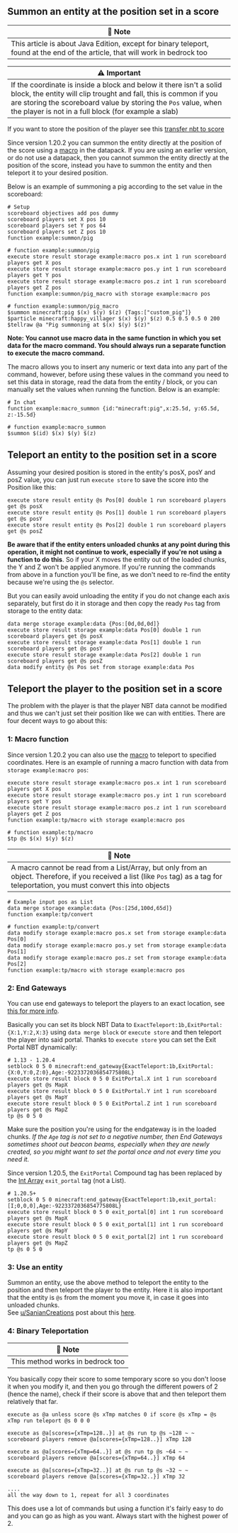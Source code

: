 ## Summon an entity at the position set in a score

| 📝 Note |
|---------|
|This article is about Java Edition, except for binary teleport, found at the end of the article, that will work in bedrock too|

| ⚠️ Important |
|--------------|
|If the coordinate is inside a block and below it there isn't a solid block, the entity will clip trought and fall, this is common if you are storing the scoreboard value by storing the `Pos` value, when the player is not in a full block (for example a slab)|

If you want to store the position of the player see this [transfer nbt to score](wiki/questions/nbttransfer)

Since version 1.20.2 you can summon the entity directly at the position of the score using a [macro](https://minecraft.wiki/w/Function_(Java_Edition)#Macros) in the datapack. If you are using an earlier version, or do not use a datapack, then you cannot summon the entity directly at the position of the score, instead you have to summon the entity and then teleport it to your desired position.

Below is an example of summoning a pig according to the set value in the scoreboard:

    # Setup
    scoreboard objectives add pos dummy
    scoreboard players set X pos 10
    scoreboard players set Y pos 64
    scoreboard players set Z pos 10
    function example:summon/pig
    
    # function example:summon/pig
    execute store result storage example:macro pos.x int 1 run scoreboard players get X pos
    execute store result storage example:macro pos.y int 1 run scoreboard players get Y pos
    execute store result storage example:macro pos.z int 1 run scoreboard players get Z pos
    function example:summon/pig_macro with storage example:macro pos
    
    # function example:summon/pig_macro
    $summon minecraft:pig $(x) $(y) $(z) {Tags:["custom_pig"]}
    $particle minecraft:happy_villager $(x) $(y) $(z) 0.5 0.5 0.5 0 200
    $tellraw @a "Pig summoning at $(x) $(y) $(z)"

**Note: You cannot use macro data in the same function in which you set data for the macro command. You should always run a separate function to execute the macro command.**

The macro allows you to insert any numeric or text data into any part of the command, however, before using these values in the command you need to set this data in storage, read the data from the entity / block, or you can manually set the values when running the function. Below is an example:

    # In chat
    function example:macro_summon {id:"minecraft:pig",x:25.5d, y:65.5d, z:-15.5d}

    # function example:macro_summon
    $summon $(id) $(x) $(y) $(z)

## Teleport an entity to the position set in a score

Assuming your desired position is stored in the entity's posX, posY and posZ value, you can just run `execute store` to save the score into the Position like this:

    execute store result entity @s Pos[0] double 1 run scoreboard players get @s posX
    execute store result entity @s Pos[1] double 1 run scoreboard players get @s posY
    execute store result entity @s Pos[2] double 1 run scoreboard players get @s posZ

**Be aware that if the entity enters unloaded chunks at any point during this operation, it might not continue to work, especially if you're not using a function to do this**. So if your X moves the entity out of the loaded chunks, the Y and Z won't be applied anymore. If you're running the commands from above in a function you'll be fine, as we don't need to re-find the entity because we're using the `@s` selector.

But you can easily avoid unloading the entity if you do not change each axis separately, but first do it in storage and then copy the ready `Pos` tag from storage to the entity data:

    data merge storage example:data {Pos:[0d,0d,0d]}
    execute store result storage example:data Pos[0] double 1 run scoreboard players get @s posX
    execute store result storage example:data Pos[1] double 1 run scoreboard players get @s posY
    execute store result storage example:data Pos[2] double 1 run scoreboard players get @s posZ
    data modify entity @s Pos set from storage example:data Pos

## Teleport the player to the position set in a score

The problem with the player is that the player NBT data cannot be modified and thus we can't just set their position like we can with entities. There are four decent ways to go about this:

### 1: Macro function

Since version 1.20.2 you can also use the [macro](https://minecraft.wiki/w/Function_(Java_Edition)#Macros) to teleport to specified coordinates. Here is an example of running a macro function with data from `storage example:macro pos`:

    execute store result storage example:macro pos.x int 1 run scoreboard players get X pos
    execute store result storage example:macro pos.y int 1 run scoreboard players get Y pos
    execute store result storage example:macro pos.z int 1 run scoreboard players get Z pos
    function example:tp/macro with storage example:macro pos
    
    # function example:tp/macro
    $tp @s $(x) $(y) $(z)

| 📝 Note |
|---------|
|A macro cannot be read from a List/Array, but only from an object. Therefore, if you received a list (like `Pos` tag) as a tag for teleportation, you must convert this into objects|

    # Example input pos as List
    data merge storage example:data {Pos:[25d,100d,65d]}
    function example:tp/convert
    
    # function example:tp/convert
    data modify storage example:macro pos.x set from storage example:data Pos[0]
    data modify storage example:macro pos.y set from storage example:data Pos[1]
    data modify storage example:macro pos.z set from storage example:data Pos[2]
    function example:tp/macro with storage example:macro pos

### 2: End Gateways

You can use end gateways to teleport the players to an exact location, see [this for more info](https://minecraft.wiki/End_Gateway_(block)#Data_values).  

Basically you can set its block NBT Data to `ExactTeleport:1b,ExitPortal:{X:1,Y:2,X:3}` using `data merge block` or `execute store` and then teleport the player into said portal. Thanks to `execute store` you can set the Exit Portal NBT dynamically:

    # 1.13 - 1.20.4
    setblock 0 5 0 minecraft:end_gateway{ExactTeleport:1b,ExitPortal:{X:0,Y:0,Z:0},Age:-9223372036854775808L}
    execute store result block 0 5 0 ExitPortal.X int 1 run scoreboard players get @s MapX
    execute store result block 0 5 0 ExitPortal.Y int 1 run scoreboard players get @s MapY
    execute store result block 0 5 0 ExitPortal.Z int 1 run scoreboard players get @s MapZ
    tp @s 0 5 0

Make sure the position you're using for the endgateway is in the loaded chunks. _If the `Age` tag is not set to a negative number, then End Gateways sometimes shoot out beacon beams, especially when they are newly created, so you might want to set the portal once and not every time you need it._

Since version 1.20.5, the `ExitPortal` Compound tag has been replaced by the [Int Array](https://minecraft.wiki/w/NBT_format#Data_types) `exit_portal` tag (not a List).

    # 1.20.5+
    setblock 0 5 0 minecraft:end_gateway{ExactTeleport:1b,exit_portal:[I;0,0,0],Age:-9223372036854775808L}
    execute store result block 0 5 0 exit_portal[0] int 1 run scoreboard players get @s MapX
    execute store result block 0 5 0 exit_portal[1] int 1 run scoreboard players get @s MapY
    execute store result block 0 5 0 exit_portal[2] int 1 run scoreboard players get @s MapZ
    tp @s 0 5 0

### 3: Use an entity

Summon an entity, use the above method to teleport the entity to the position and then teleport the player to the entity. Here it is also important that the entity is `@s` from the moment you move it, in case it goes into unloaded chunks.  
See [u/SanianCreations](https://www.reddit.com/u/SanianCreations) post about this [here](https://www.reddit.com/r/MinecraftCommands/comments/fd1lds/new_method_to_tp_to_scoreboard_values).

### 4: Binary Teleportation

| 📝 Note |
|---------|
|This method works in bedrock too|

You basically copy their score to some temporary score so you don't loose it when you modify it, and then you go through the different powers of 2 (hence the name), check if their score is above that and then teleport them relatively that far.

    execute as @a unless score @s xTmp matches 0 if score @s xTmp = @s xTmp run teleport @s 0 0 0
    
    execute as @a[scores={xTmp=128..}] at @s run tp @s ~128 ~ ~
    scoreboard players remove @a[scores={xTmp=128..}] xTmp 128
    
    execute as @a[scores={xTmp=64..}] at @s run tp @s ~64 ~ ~
    scoreboard players remove @a[scores={xTmp=64..}] xTmp 64
    
    execute as @a[scores={xTmp=32..}] at @s run tp @s ~32 ~ ~
    scoreboard players remove @a[scores={xTmp=32..}] xTmp 32
    
    ....
    all the way down to 1, repeat for all 3 coordinates

This does use a lot of commands but using a function it's fairly easy to do and you can go as high as you want. Always start with the highest power of 2.
